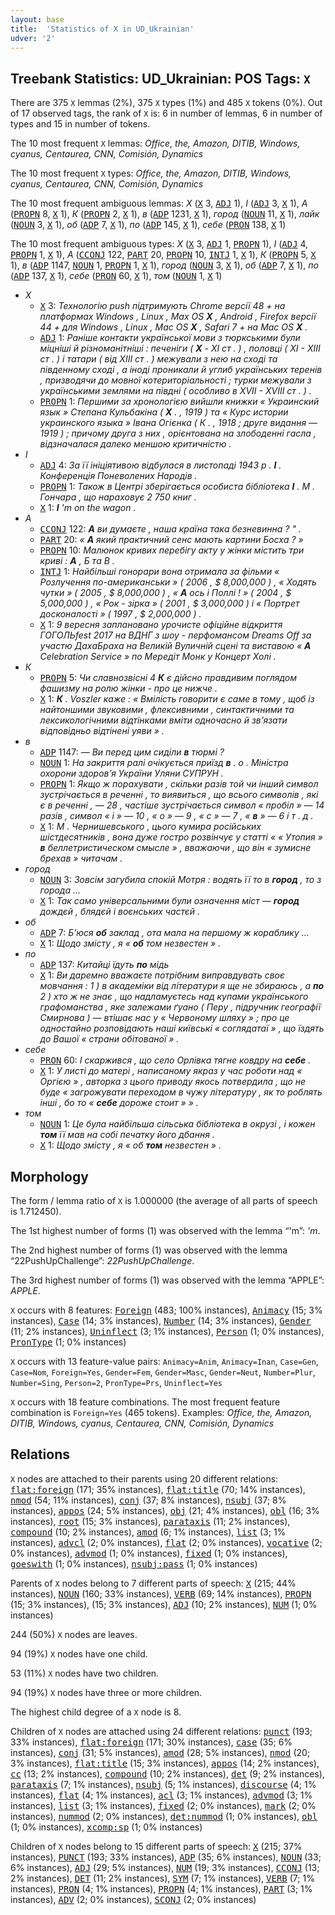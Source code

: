 ```yaml
---
layout: base
title:  'Statistics of X in UD_Ukrainian'
udver: '2'
---
```


## Treebank Statistics: UD_Ukrainian: POS Tags: `X`

There are 375 `X` lemmas (2%), 375 `X` types (1%) and 485 `X` tokens (0%).
Out of 17 observed tags, the rank of `X` is: 6 in number of lemmas, 6 in number of types and 15 in number of tokens.

The 10 most frequent `X` lemmas: <em>Office, the, Amazon, DITIB, Windows, cyanus, Centaurea, CNN, Comisión, Dynamics</em>

The 10 most frequent `X` types:  <em>Office, the, Amazon, DITIB, Windows, cyanus, Centaurea, CNN, Comisión, Dynamics</em>

The 10 most frequent ambiguous lemmas: <em>X</em> (<tt><a href="uk-pos-X.html">X</a></tt> 3, <tt><a href="uk-pos-ADJ.html">ADJ</a></tt> 1), <em>I</em> (<tt><a href="uk-pos-ADJ.html">ADJ</a></tt> 3, <tt><a href="uk-pos-X.html">X</a></tt> 1), <em>А</em> (<tt><a href="uk-pos-PROPN.html">PROPN</a></tt> 8, <tt><a href="uk-pos-X.html">X</a></tt> 1), <em>К</em> (<tt><a href="uk-pos-PROPN.html">PROPN</a></tt> 2, <tt><a href="uk-pos-X.html">X</a></tt> 1), <em>в</em> (<tt><a href="uk-pos-ADP.html">ADP</a></tt> 1231, <tt><a href="uk-pos-X.html">X</a></tt> 1), <em>город</em> (<tt><a href="uk-pos-NOUN.html">NOUN</a></tt> 11, <tt><a href="uk-pos-X.html">X</a></tt> 1), <em>лайк</em> (<tt><a href="uk-pos-NOUN.html">NOUN</a></tt> 3, <tt><a href="uk-pos-X.html">X</a></tt> 1), <em>об</em> (<tt><a href="uk-pos-ADP.html">ADP</a></tt> 7, <tt><a href="uk-pos-X.html">X</a></tt> 1), <em>по</em> (<tt><a href="uk-pos-ADP.html">ADP</a></tt> 145, <tt><a href="uk-pos-X.html">X</a></tt> 1), <em>себе</em> (<tt><a href="uk-pos-PRON.html">PRON</a></tt> 138, <tt><a href="uk-pos-X.html">X</a></tt> 1)

The 10 most frequent ambiguous types:  <em>X</em> (<tt><a href="uk-pos-X.html">X</a></tt> 3, <tt><a href="uk-pos-ADJ.html">ADJ</a></tt> 1, <tt><a href="uk-pos-PROPN.html">PROPN</a></tt> 1), <em>I</em> (<tt><a href="uk-pos-ADJ.html">ADJ</a></tt> 4, <tt><a href="uk-pos-PROPN.html">PROPN</a></tt> 1, <tt><a href="uk-pos-X.html">X</a></tt> 1), <em>А</em> (<tt><a href="uk-pos-CCONJ.html">CCONJ</a></tt> 122, <tt><a href="uk-pos-PART.html">PART</a></tt> 20, <tt><a href="uk-pos-PROPN.html">PROPN</a></tt> 10, <tt><a href="uk-pos-INTJ.html">INTJ</a></tt> 1, <tt><a href="uk-pos-X.html">X</a></tt> 1), <em>К</em> (<tt><a href="uk-pos-PROPN.html">PROPN</a></tt> 5, <tt><a href="uk-pos-X.html">X</a></tt> 1), <em>в</em> (<tt><a href="uk-pos-ADP.html">ADP</a></tt> 1147, <tt><a href="uk-pos-NOUN.html">NOUN</a></tt> 1, <tt><a href="uk-pos-PROPN.html">PROPN</a></tt> 1, <tt><a href="uk-pos-X.html">X</a></tt> 1), <em>город</em> (<tt><a href="uk-pos-NOUN.html">NOUN</a></tt> 3, <tt><a href="uk-pos-X.html">X</a></tt> 1), <em>об</em> (<tt><a href="uk-pos-ADP.html">ADP</a></tt> 7, <tt><a href="uk-pos-X.html">X</a></tt> 1), <em>по</em> (<tt><a href="uk-pos-ADP.html">ADP</a></tt> 137, <tt><a href="uk-pos-X.html">X</a></tt> 1), <em>себе</em> (<tt><a href="uk-pos-PRON.html">PRON</a></tt> 60, <tt><a href="uk-pos-X.html">X</a></tt> 1), <em>том</em> (<tt><a href="uk-pos-NOUN.html">NOUN</a></tt> 1, <tt><a href="uk-pos-X.html">X</a></tt> 1)


* <em>X</em>
  * <tt><a href="uk-pos-X.html">X</a></tt> 3: <em>Технологію push підтримують Chrome версії 48 + на платформах Windows , Linux , Max OS <b>X</b> , Android , Firefox версії 44 + для Windows , Linux , Mac OS <b>X</b> , Safari 7 + на Mac OS <b>X</b> .</em>
  * <tt><a href="uk-pos-ADJ.html">ADJ</a></tt> 1: <em>Раніше контакти української мови з тюркськими були міцніші й різноманітніші : печеніги ( <b>X</b> - XI ст . ) , половці ( XI - XIII ст . ) і татари ( від XIII ст . ) межували з нею на сході та південному сході , а іноді проникали й углиб українських теренів , призводячи до мовної котериторіальності ; турки межували з українськими землями на півдні ( особливо в XVII - XVIII ст . ) .</em>
  * <tt><a href="uk-pos-PROPN.html">PROPN</a></tt> 1: <em>Першими за хронологією вийшли книжки « Украинский язык » Степана Кульбакіна ( <b>X</b> . , 1919 ) та « Курс истории украинского языка » Івана Огієнка ( К . , 1918 ; друге видання — 1919 ) ; причому друга з них , орієнтована на злободенні гасла , відзначалася далеко меншою критичністю .</em>
* <em>I</em>
  * <tt><a href="uk-pos-ADJ.html">ADJ</a></tt> 4: <em>За її ініціятивою відбулася в листопаді 1943 р . <b>I</b> . Конференція Поневолених Народів .</em>
  * <tt><a href="uk-pos-PROPN.html">PROPN</a></tt> 1: <em>Також в Центрі зберігається особиста бібліотека <b>I</b> . М . Гончара , що нараховує 2 750 книг .</em>
  * <tt><a href="uk-pos-X.html">X</a></tt> 1: <em><b>I</b> 'm on the wagon .</em>
* <em>А</em>
  * <tt><a href="uk-pos-CCONJ.html">CCONJ</a></tt> 122: <em><b>А</b> ви думаєте , наша країна така безневинна ? " .</em>
  * <tt><a href="uk-pos-PART.html">PART</a></tt> 20: <em>« <b>А</b> який практичний сенс мають картини Босха ? »</em>
  * <tt><a href="uk-pos-PROPN.html">PROPN</a></tt> 10: <em>Малюнок кривих перебігу акту у жінки містить три криві : <b>А</b> , Б та В .</em>
  * <tt><a href="uk-pos-INTJ.html">INTJ</a></tt> 1: <em>Найбільші гонорари вона отримала за фільми « Розлучення по-американськи » ( 2006 , $ 8,000,000 ) , « Ходять чутки » ( 2005 , $ 8,000,000 ) , « <b>А</b> ось і Поллі ! » ( 2004 , $ 5,000,000 ) , « Рок - зірка » ( 2001 , $ 3,000,000 ) і « Портрет досконалості » ( 1997 , $ 2,000,000 ) .</em>
  * <tt><a href="uk-pos-X.html">X</a></tt> 1: <em>9 вересня заплановано урочисте офіційне відкриття ГОГОЛЬfest 2017 на ВДНГ з шоу - перфомансом Dreams Off за участю ДахаБраха на Великій Вуличній сцені та виставою « <b>А</b> Celebration Service » по Мередіт Монк у Концерт Холі .</em>
* <em>К</em>
  * <tt><a href="uk-pos-PROPN.html">PROPN</a></tt> 5: <em>Чи славнозвісні 4 <b>К</b> є дійсно правдивим поглядом фашизму на ролю жінки - про це нижче .</em>
  * <tt><a href="uk-pos-X.html">X</a></tt> 1: <em><b>К</b> . Voszler каже : « Вмілість говорити є саме в тому , щоб із найтоншими звуковими , флексивними , синтактичними та лексикологічними відтінками вміти одночасно й зв’язати відповідньо відтінені уяви » .</em>
* <em>в</em>
  * <tt><a href="uk-pos-ADP.html">ADP</a></tt> 1147: <em>— Ви перед цим сиділи <b>в</b> тюрмі ?</em>
  * <tt><a href="uk-pos-NOUN.html">NOUN</a></tt> 1: <em>На закриття ралі очікується приїзд <b>в</b> . о . Міністра охорони здоров’я України Уляни СУПРУН .</em>
  * <tt><a href="uk-pos-PROPN.html">PROPN</a></tt> 1: <em>Якщо ж порахувати , скільки разів той чи інший символ зустрічається в реченні , то виявиться , що всього символів , які є в реченні , — 28 , частіше зустрічається символ « пробіл » — 14 разів , символ « і » — 10 , « о » — 9 , « с » — 7 , « <b>в</b> » — 6 і т . д .</em>
  * <tt><a href="uk-pos-X.html">X</a></tt> 1: <em>М . Чернишевського , цього кумира російських шістдесятників , вона дуже гостро розвінчує у статті « « Утопия » <b>в</b> беллетристическом смысле » , вважаючи , що він « зумисне брехав » читачам .</em>
* <em>город</em>
  * <tt><a href="uk-pos-NOUN.html">NOUN</a></tt> 3: <em>Зовсім загубила спокій Мотря : водять її то в <b>город</b> , то з города ...</em>
  * <tt><a href="uk-pos-X.html">X</a></tt> 1: <em>Так само універсальними були означення міст — <b>город</b> дождєй , блядєй і воєнських частєй .</em>
* <em>об</em>
  * <tt><a href="uk-pos-ADP.html">ADP</a></tt> 7: <em>Б’юся <b>об</b> заклад , ота мала на першому ж кораблику …</em>
  * <tt><a href="uk-pos-X.html">X</a></tt> 1: <em>Щодо змісту , я « <b>об</b> том незвестен » .</em>
* <em>по</em>
  * <tt><a href="uk-pos-ADP.html">ADP</a></tt> 137: <em>Китайці їдуть <b>по</b> мідь</em>
  * <tt><a href="uk-pos-X.html">X</a></tt> 1: <em>Ви даремно вважаєте потрібним виправдувать своє мовчання : 1 ) в академіки від літератури я ще не збираюсь , а <b>по</b> 2 ) хто ж не знає , що надламуєтесь над купами українського графоманства , яке залежами ґуано ( Перу , підручник географії Смирнова ) — втішає нас у « Червоному шляху » ; про це одностайно розповідають наші київські « соглядатаї » , що їздять до Вашої « страни обітованої » .</em>
* <em>себе</em>
  * <tt><a href="uk-pos-PRON.html">PRON</a></tt> 60: <em>І скаржився , що село Орлівка тягне ковдру на <b>себе</b> .</em>
  * <tt><a href="uk-pos-X.html">X</a></tt> 1: <em>У листі до матері , написаному якраз у час роботи над « Оргією » , авторка з цього приводу якось потвердила , що не буде « загрожувати переходом в чужу літературу , як то роблять інші , бо то « <b>себе</b> дороже стоит » » .</em>
* <em>том</em>
  * <tt><a href="uk-pos-NOUN.html">NOUN</a></tt> 1: <em>Це була найбільша сільська бібліотека в окрузі , і кожен <b>том</b> її мав на собі печатку його дбання .</em>
  * <tt><a href="uk-pos-X.html">X</a></tt> 1: <em>Щодо змісту , я « об <b>том</b> незвестен » .</em>

## Morphology

The form / lemma ratio of `X` is 1.000000 (the average of all parts of speech is 1.712450).

The 1st highest number of forms (1) was observed with the lemma “'m”: <em>'m</em>.

The 2nd highest number of forms (1) was observed with the lemma “22PushUpChallenge”: <em>22PushUpChallenge</em>.

The 3rd highest number of forms (1) was observed with the lemma “APPLE”: <em>APPLE</em>.

`X` occurs with 8 features: <tt><a href="uk-feat-Foreign.html">Foreign</a></tt> (483; 100% instances), <tt><a href="uk-feat-Animacy.html">Animacy</a></tt> (15; 3% instances), <tt><a href="uk-feat-Case.html">Case</a></tt> (14; 3% instances), <tt><a href="uk-feat-Number.html">Number</a></tt> (14; 3% instances), <tt><a href="uk-feat-Gender.html">Gender</a></tt> (11; 2% instances), <tt><a href="uk-feat-Uninflect.html">Uninflect</a></tt> (3; 1% instances), <tt><a href="uk-feat-Person.html">Person</a></tt> (1; 0% instances), <tt><a href="uk-feat-PronType.html">PronType</a></tt> (1; 0% instances)

`X` occurs with 13 feature-value pairs: `Animacy=Anim`, `Animacy=Inan`, `Case=Gen`, `Case=Nom`, `Foreign=Yes`, `Gender=Fem`, `Gender=Masc`, `Gender=Neut`, `Number=Plur`, `Number=Sing`, `Person=2`, `PronType=Prs`, `Uninflect=Yes`

`X` occurs with 18 feature combinations.
The most frequent feature combination is `Foreign=Yes` (465 tokens).
Examples: <em>Office, the, Amazon, DITIB, Windows, cyanus, Centaurea, CNN, Comisión, Dynamics</em>


## Relations

`X` nodes are attached to their parents using 20 different relations: <tt><a href="uk-dep-flat-foreign.html">flat:foreign</a></tt> (171; 35% instances), <tt><a href="uk-dep-flat-title.html">flat:title</a></tt> (70; 14% instances), <tt><a href="uk-dep-nmod.html">nmod</a></tt> (54; 11% instances), <tt><a href="uk-dep-conj.html">conj</a></tt> (37; 8% instances), <tt><a href="uk-dep-nsubj.html">nsubj</a></tt> (37; 8% instances), <tt><a href="uk-dep-appos.html">appos</a></tt> (24; 5% instances), <tt><a href="uk-dep-obj.html">obj</a></tt> (21; 4% instances), <tt><a href="uk-dep-obl.html">obl</a></tt> (16; 3% instances), <tt><a href="uk-dep-root.html">root</a></tt> (15; 3% instances), <tt><a href="uk-dep-parataxis.html">parataxis</a></tt> (11; 2% instances), <tt><a href="uk-dep-compound.html">compound</a></tt> (10; 2% instances), <tt><a href="uk-dep-amod.html">amod</a></tt> (6; 1% instances), <tt><a href="uk-dep-list.html">list</a></tt> (3; 1% instances), <tt><a href="uk-dep-advcl.html">advcl</a></tt> (2; 0% instances), <tt><a href="uk-dep-flat.html">flat</a></tt> (2; 0% instances), <tt><a href="uk-dep-vocative.html">vocative</a></tt> (2; 0% instances), <tt><a href="uk-dep-advmod.html">advmod</a></tt> (1; 0% instances), <tt><a href="uk-dep-fixed.html">fixed</a></tt> (1; 0% instances), <tt><a href="uk-dep-goeswith.html">goeswith</a></tt> (1; 0% instances), <tt><a href="uk-dep-nsubj-pass.html">nsubj:pass</a></tt> (1; 0% instances)

Parents of `X` nodes belong to 7 different parts of speech: <tt><a href="uk-pos-X.html">X</a></tt> (215; 44% instances), <tt><a href="uk-pos-NOUN.html">NOUN</a></tt> (160; 33% instances), <tt><a href="uk-pos-VERB.html">VERB</a></tt> (69; 14% instances), <tt><a href="uk-pos-PROPN.html">PROPN</a></tt> (15; 3% instances),  (15; 3% instances), <tt><a href="uk-pos-ADJ.html">ADJ</a></tt> (10; 2% instances), <tt><a href="uk-pos-NUM.html">NUM</a></tt> (1; 0% instances)

244 (50%) `X` nodes are leaves.

94 (19%) `X` nodes have one child.

53 (11%) `X` nodes have two children.

94 (19%) `X` nodes have three or more children.

The highest child degree of a `X` node is 8.

Children of `X` nodes are attached using 24 different relations: <tt><a href="uk-dep-punct.html">punct</a></tt> (193; 33% instances), <tt><a href="uk-dep-flat-foreign.html">flat:foreign</a></tt> (171; 30% instances), <tt><a href="uk-dep-case.html">case</a></tt> (35; 6% instances), <tt><a href="uk-dep-conj.html">conj</a></tt> (31; 5% instances), <tt><a href="uk-dep-amod.html">amod</a></tt> (28; 5% instances), <tt><a href="uk-dep-nmod.html">nmod</a></tt> (20; 3% instances), <tt><a href="uk-dep-flat-title.html">flat:title</a></tt> (15; 3% instances), <tt><a href="uk-dep-appos.html">appos</a></tt> (14; 2% instances), <tt><a href="uk-dep-cc.html">cc</a></tt> (13; 2% instances), <tt><a href="uk-dep-compound.html">compound</a></tt> (10; 2% instances), <tt><a href="uk-dep-det.html">det</a></tt> (9; 2% instances), <tt><a href="uk-dep-parataxis.html">parataxis</a></tt> (7; 1% instances), <tt><a href="uk-dep-nsubj.html">nsubj</a></tt> (5; 1% instances), <tt><a href="uk-dep-discourse.html">discourse</a></tt> (4; 1% instances), <tt><a href="uk-dep-flat.html">flat</a></tt> (4; 1% instances), <tt><a href="uk-dep-acl.html">acl</a></tt> (3; 1% instances), <tt><a href="uk-dep-advmod.html">advmod</a></tt> (3; 1% instances), <tt><a href="uk-dep-list.html">list</a></tt> (3; 1% instances), <tt><a href="uk-dep-fixed.html">fixed</a></tt> (2; 0% instances), <tt><a href="uk-dep-mark.html">mark</a></tt> (2; 0% instances), <tt><a href="uk-dep-nummod.html">nummod</a></tt> (2; 0% instances), <tt><a href="uk-dep-det-nummod.html">det:nummod</a></tt> (1; 0% instances), <tt><a href="uk-dep-obl.html">obl</a></tt> (1; 0% instances), <tt><a href="uk-dep-xcomp-sp.html">xcomp:sp</a></tt> (1; 0% instances)

Children of `X` nodes belong to 15 different parts of speech: <tt><a href="uk-pos-X.html">X</a></tt> (215; 37% instances), <tt><a href="uk-pos-PUNCT.html">PUNCT</a></tt> (193; 33% instances), <tt><a href="uk-pos-ADP.html">ADP</a></tt> (35; 6% instances), <tt><a href="uk-pos-NOUN.html">NOUN</a></tt> (33; 6% instances), <tt><a href="uk-pos-ADJ.html">ADJ</a></tt> (29; 5% instances), <tt><a href="uk-pos-NUM.html">NUM</a></tt> (19; 3% instances), <tt><a href="uk-pos-CCONJ.html">CCONJ</a></tt> (13; 2% instances), <tt><a href="uk-pos-DET.html">DET</a></tt> (11; 2% instances), <tt><a href="uk-pos-SYM.html">SYM</a></tt> (7; 1% instances), <tt><a href="uk-pos-VERB.html">VERB</a></tt> (7; 1% instances), <tt><a href="uk-pos-PRON.html">PRON</a></tt> (4; 1% instances), <tt><a href="uk-pos-PROPN.html">PROPN</a></tt> (4; 1% instances), <tt><a href="uk-pos-PART.html">PART</a></tt> (3; 1% instances), <tt><a href="uk-pos-ADV.html">ADV</a></tt> (2; 0% instances), <tt><a href="uk-pos-SCONJ.html">SCONJ</a></tt> (2; 0% instances)

